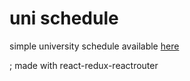 # uni schedule
simple university schedule
available [here](https://seinsdieum.github.io/scheduler)

; made with react-redux-reactrouter
